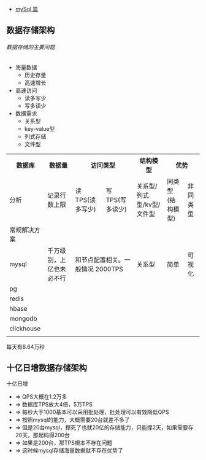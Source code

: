* [mySql 篇](mySql.md)

## 数据存储架构

###### 数据存储的主要问题
* 海量数据
  * 历史存量
  * 高速增长
* 高速访问
  * 读多写少
  * 写多读少
* 数据需求
  * 关系型
  * key-value型
  * 列式存储
  * 文件型

<table>
<tr>
<th colspan="1">数据库</th>
<th colspan="1">数据量</th>
<th colspan="2">访问类型</th>
<th colspan="1">结构模型</th>
<th colspan="2">优势</th>
</tr>
<tr>
<td>分析</td>
<td>记录行数上限</td>
<td>读TPS(读多写少)</td><td>写TPS(写多读少)</td>
<td>关系型/列式型/kv型/文件型</td>
<td>同类型(结构模型)</td>
<td>非同类型</td>
</tr>

<tr>
<td>常规解决方案</td>
<td></td>
<td></td><td></td>
<td></td>
<td></td>
<td></td>
</tr>

<tr>
<td>mysql</td>
<td>千万级别，上亿也未必不行</td>
<td colspan="2">和节点配置相关。一般情况 2000TPS</td>
<td>关系型</td>
<td>简单</td>
<td>可视化</td>
</tr>
<tr>
<td>pg</td>
<td></td>
<td></td><td></td>
<td></td>
</tr>
<tr>
<td>redis</td>
<td></td>
<td></td><td></td>
<td></td>
</tr>
<tr>
<td>hbase</td>
<td></td>
<td></td><td></td>
<td></td>
</tr>
<tr>
<td>mongodb</td>
<td></td>
<td></td><td></td>
<td></td>
</tr>
<tr>
<td>clickhouse</td>
<td></td>
<td></td><td></td>
<td></td>
</tr>

<tr>
<td></td>
<td></td>
<td></td><td></td>
<td></td>
</tr>
</table>

每天有8.64万秒
## 十亿日增数据存储架构
十亿日增
* => QPS大概在1.2万多
* => 数据库TPS放大4倍，5万TPS
* => 每秒大于1000基本可以采用批处理，批处理可以有效降低QPS
* => 按照mysql的能力，大概需要20台就差不多了
* => 但是20台mysql，撑死了也就20亿的存储能力，只能撑2天，如果需要存20天，那起码得200台
* => 如果是200台，那TPS根本不存在问题
* => 这时候mysql存储海量数据就不存在优势了

